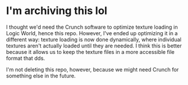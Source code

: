 # I'm archiving this lol

I thought we'd need the Crunch software to optimize texture loading in Logic World, hence this repo. However, I've ended up optimizing it in a different way: texture loading is now done dynamically, where individual textures aren't actually loaded until they are needed. I think this is better because it allows us to keep the texture files in a more accessible file format that dds.

I'm not deleting this repo, however, because we might need Crunch for something else in the future.
